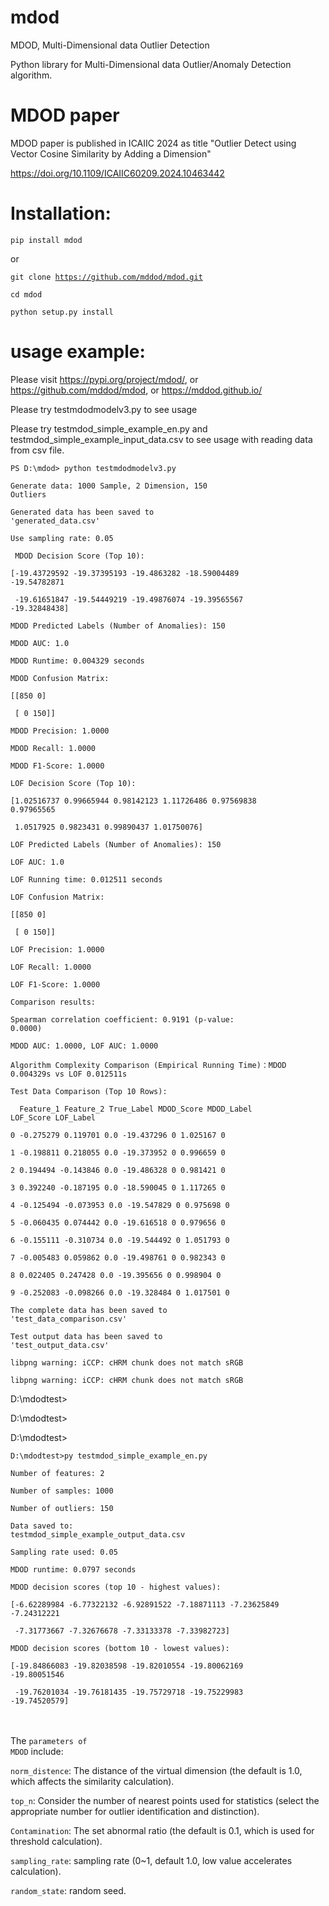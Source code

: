 # mdod

MDOD, Multi-Dimensional data Outlier Detection

Python library for Multi-Dimensional data Outlier/Anomaly Detection algorithm.

# MDOD paper

MDOD paper is published in ICAIIC 2024 as title "Outlier Detect using Vector Cosine Similarity by Adding a Dimension"

https://doi.org/10.1109/ICAIIC60209.2024.10463442

# Installation:

<code>pip install mdod</code>

or

<code>git clone https://github.com/mddod/mdod.git</code>

<code>cd mdod</code>

<code>python setup.py install</code>

# usage example:

Please visit https://pypi.org/project/mdod/, or https://github.com/mddod/mdod, or https://mddod.github.io/

Please try testmdodmodelv3.py to see usage


Please try testmdod_simple_example_en.py and testmdod_simple_example_input_data.csv to see usage with reading data from csv file.


<code>PS D:\\mdod> python testmdodmodelv3.py</code>

<code>Generate data: 1000 Sample, 2 Dimension, 150 Outliers</code>

<code>Generated data has been saved to  'generated\_data.csv'</code>

<code>Use sampling rate: 0.05</code>



<code>&nbsp;MDOD Decision Score (Top 10):</code>

<code>\[-19.43729592 -19.37395193 -19.4863282  -18.59004489 -19.54782871</code>

<code>&nbsp;-19.61651847 -19.54449219 -19.49876074 -19.39565567 -19.32848438]</code>

<code>MDOD Predicted Labels (Number of Anomalies): 150</code>

<code>MDOD AUC: 1.0</code>

<code>MDOD Runtime: 0.004329 seconds</code>

<code>MDOD Confusion Matrix:</code>

<code>\[\[850   0]</code>

<code>&nbsp;\[  0 150]]</code>

<code>MDOD Precision: 1.0000</code>

<code>MDOD Recall: 1.0000</code>

<code>MDOD F1-Score: 1.0000</code>



<code>LOF Decision Score (Top 10):</code>

<code>\[1.02516737 0.99665944 0.98142123 1.11726486 0.97569838 0.97965565</code>

<code>&nbsp;1.0517925  0.9823431  0.99890437 1.01750076]</code>

<code>LOF Predicted Labels (Number of Anomalies): 150</code>

<code>LOF AUC: 1.0</code>

<code>LOF Running time: 0.012511 seconds</code>

<code>LOF Confusion Matrix:</code>

<code>\[\[850   0]</code>

<code>&nbsp;\[  0 150]]</code>

<code>LOF Precision: 1.0000</code>

<code>LOF Recall: 1.0000</code>

<code>LOF F1-Score: 1.0000</code>



<code>Comparison results:</code>

<code>Spearman correlation coefficient: 0.9191 (p-value: 0.0000)</code>

<code>MDOD AUC: 1.0000, LOF AUC: 1.0000</code>

<code>Algorithm Complexity Comparison (Empirical Running Time)：MDOD 0.004329s vs LOF 0.012511s</code>



<code>Test Data Comparison (Top 10 Rows):</code>

<code>&nbsp;  Feature\_1  Feature\_2  True\_Label  MDOD\_Score  MDOD\_Label  LOF\_Score  LOF\_Label</code>

<code>0  -0.275279   0.119701         0.0  -19.437296           0   1.025167          0</code>

<code>1  -0.198811   0.218055         0.0  -19.373952           0   0.996659          0</code>

<code>2   0.194494  -0.143846         0.0  -19.486328           0   0.981421          0</code>

<code>3   0.392240  -0.187195         0.0  -18.590045           0   1.117265          0</code>

<code>4  -0.125494  -0.073953         0.0  -19.547829           0   0.975698          0</code>

<code>5  -0.060435   0.074442         0.0  -19.616518           0   0.979656          0</code>

<code>6  -0.155111  -0.310734         0.0  -19.544492           0   1.051793          0</code>

<code>7  -0.005483   0.059862         0.0  -19.498761           0   0.982343          0</code>

<code>8   0.022405   0.247428         0.0  -19.395656           0   0.998904          0</code>

<code>9  -0.252083  -0.098266         0.0  -19.328484           0   1.017501          0</code>

<code>The complete data has been saved to 'test\_data\_comparison.csv'</code>

<code>Test output data has been saved to 'test\_output\_data.csv'</code>

<code>libpng warning: iCCP: cHRM chunk does not match sRGB</code>

<code>libpng warning: iCCP: cHRM chunk does not match sRGB</code>


D:\mdodtest>

D:\mdodtest>

D:\mdodtest>

<code>D:\mdodtest>py testmdod_simple_example_en.py</code>

<code>Number of features: 2</code>

<code>Number of samples: 1000</code>

<code>Number of outliers: 150</code>

<code>Data saved to: testmdod_simple_example_output_data.csv</code>

<code>Sampling rate used: 0.05</code>

<code>MDOD runtime: 0.0797 seconds</code>


<code>MDOD decision scores (top 10 - highest values):</code>

<code>[-6.62289984 -6.77322132 -6.92891522 -7.18871113 -7.23625849 -7.24312221</code>

<code> -7.31773667 -7.32676678 -7.33133378 -7.33982723]</code>

 

<code>MDOD decision scores (bottom 10 - lowest values):</code>

<code>[-19.84866083 -19.82038598 -19.82010554 -19.80062169 -19.80051546</code>

<code> -19.76201034 -19.76181435 -19.75729718 -19.75229983 -19.74520579]</code>

<code></code><br>
<code></code><br>
The <code>parameters of MDOD</code> include: <br> 

<code>norm_distence</code>: The distance of the virtual dimension (the default is 1.0, which affects the similarity calculation).<br> 

<code>top_n</code>: Consider the number of nearest points used for statistics (select the appropriate number for outlier identification and distinction).<br>

<code>Contamination</code>: The set abnormal ratio (the default is 0.1, which is used for threshold calculation).<br> 

<code>sampling_rate</code>: sampling rate (0~1, default 1.0, low value accelerates calculation).<br> 

<code>random_state</code>: random seed.<br> <br>  







